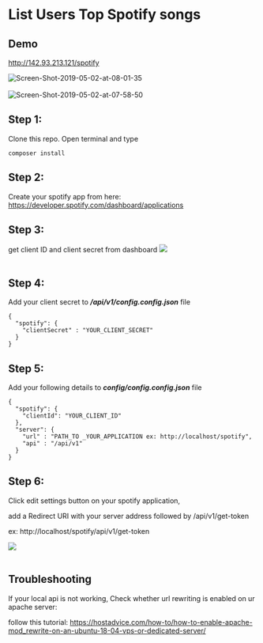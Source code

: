 # List Users Top Spotify songs

## Demo

http://142.93.213.121/spotify

<img src="https://i.ibb.co/N1D1VYp/Screen-Shot-2019-05-02-at-08-01-35.png" alt="Screen-Shot-2019-05-02-at-08-01-35" border="0"><br/><br/>
<img src="https://i.ibb.co/Db4FwLQ/Screen-Shot-2019-05-02-at-07-58-50.png" alt="Screen-Shot-2019-05-02-at-07-58-50" border="0">

## Step 1:

Clone this repo.
Open terminal and type 

```
composer install
```

## Step 2:

Create your spotify app from here: <br/>
https://developer.spotify.com/dashboard/applications<br/>

## Step 3:

get client ID and client secret from dashboard
<img src="https://i.imgur.com/kSxt6kr.png" border="0"><br/><br/>

## Step 4:

Add your client secret to ***/api/v1/config.config.json*** file
```
{
  "spotify": {
    "clientSecret" : "YOUR_CLIENT_SECRET"
  }
}
```
## Step 5:

Add your following details to ***config/config.config.json*** file
```
{
  "spotify": {
    "clientId": "YOUR_CLIENT_ID"
  },
  "server": {
    "url" : "PATH_TO _YOUR_APPLICATION ex: http://localhost/spotify",
    "api" : "/api/v1"
  }
}
```

## Step 6:

Click edit settings button on your spotify application,

add a Redirect URI with your server address followed by /api/v1/get-token

ex: http://localhost/spotify/api/v1/get-token

<img src="https://imgur.com/TYNij7T.jpg" border="0"><br/><br/>


## Troubleshooting

If your local api is not working, Check whether url rewriting is enabled on ur apache server:

follow this tutorial:
https://hostadvice.com/how-to/how-to-enable-apache-mod_rewrite-on-an-ubuntu-18-04-vps-or-dedicated-server/
